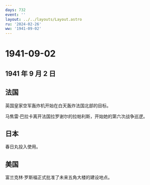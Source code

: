 ```yaml
---
days: 732
event: ''
layout: ../../layouts/Layout.astro
ru: '2024-02-26'
ww: '1941-09-02'
---
```


# 1941-09-02

## 1941 年 9 月 2 日

## 法国

英国皇家空军轰炸机开始在白天轰炸法国北部的目标。

马焦雷·巴拉卡离开法国拉罗谢尔的拉帕利斯，开始她的第六次战争巡逻。

## 日本

春日丸投入使用。

## 美国

富兰克林·罗斯福正式批准了未来五角大楼的建设地点。